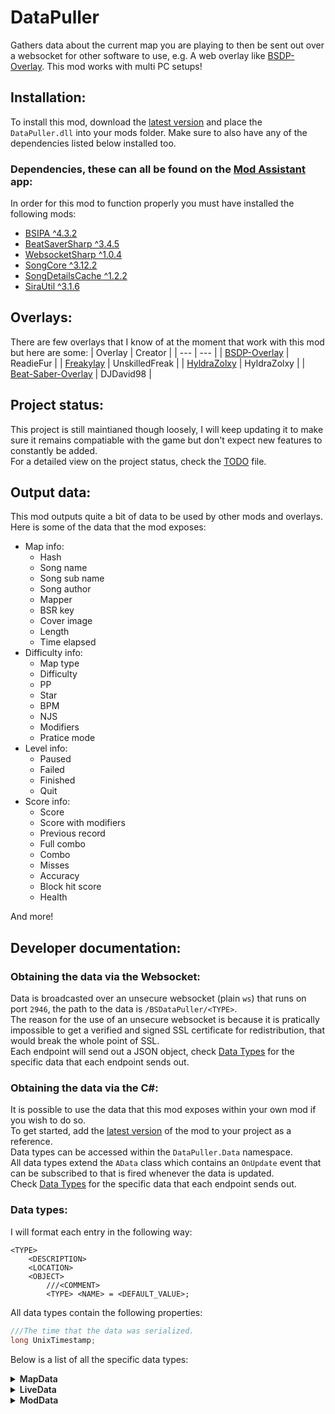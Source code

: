 # DataPuller
Gathers data about the current map you are playing to then be sent out over a websocket for other software to use, e.g. A web overlay like [BSDP-Overlay](https://github.com/ReadieFur/BSDP-Overlay). This mod works with multi PC setups!

## Installation:
To install this mod, download the [latest version](./releases/latest) and place the `DataPuller.dll` into your mods folder. Make sure to also have any of the dependencies listed below installed too.
### Dependencies, these can all be found on the [Mod Assistant](https://github.com/Assistant/ModAssistant) app:
In order for this mod to function properly you must have installed the following mods:
- [BSIPA ^4.3.2](https://github.com/bsmg/BeatSaber-IPA-Reloaded)
- [BeatSaverSharp ^3.4.5](https://github.com/Auros/BeatSaverSharper)
- [WebsocketSharp ^1.0.4](assets/websocket-sharp-1.0.4.zip)
- [SongCore ^3.12.2](https://github.com/Kylemc1413/SongCore)
- [SongDetailsCache ^1.2.2](https://github.com/kinsi55/BeatSaber_SongDetails)
- [SiraUtil ^3.1.6](https://github.com/Auros/SiraUtil)

## Overlays:
There are few overlays that I know of at the moment that work with this mod but here are some:
| Overlay | Creator |
| --- | --- |
| [BSDP-Overlay](https://github.com/ReadieFur/BSDP-Overlay) | ReadieFur |
| [Freakylay](https://github.com/UnskilledFreak/Freakylay) | UnskilledFreak |
| [HyldraZolxy](https://github.com/HyldraZolxy/BeatSaber-Overlay) | HyldraZolxy |
| [Beat-Saber-Overlay](https://github.com/DJDavid98/Beat-Saber-Overlay) | DJDavid98 |

## Project status:
This project is still maintianed though loosely, I will keep updating it to make sure it remains compatiable with the game but don't expect new features to constantly be added.  
For a detailed view on the project status, check the [TODO](./.todo) file.


## Output data:
This mod outputs quite a bit of data to be used by other mods and overlays. Here is some of the data that the mod exposes:
- Map info:
	- Hash
	- Song name
	- Song sub name
	- Song author
	- Mapper
	- BSR key
	- Cover image
	- Length
	- Time elapsed
- Difficulty info:
	- Map type
	- Difficulty
	- PP
	- Star
	- BPM
	- NJS
	- Modifiers
	- Pratice mode
- Level info:
	- Paused
	- Failed
	- Finished
	- Quit
- Score info:
	- Score
	- Score with modifiers
	- Previous record
	- Full combo
	- Combo
	- Misses
	- Accuracy
	- Block hit score
	- Health

And more!

## Developer documentation:
### Obtaining the data via the Websocket:
Data is broadcasted over an unsecure websocket (plain `ws`) that runs on port `2946`, the path to the data is `/BSDataPuller/<TYPE>`.  
The reason for the use of an unsecure websocket is because it is pratically impossible to get a verified and signed SSL certificate for redistribution, that would break the whole point of SSL.  
Each endpoint will send out a JSON object, check [Data Types](#data-types) for the specific data that each endpoint sends out.

### Obtaining the data via the C#:
It is possible to use the data that this mod exposes within your own mod if you wish to do so.  
To get started, add the [latest version](./releases/latest) of the mod to your project as a reference.  
Data types can be accessed within the `DataPuller.Data` namespace.  
All data types extend the `AData` class which contains an `OnUpdate` event that can be subscribed to that is fired whenever the data is updated.  
Check [Data Types](#data-types) for the specific data that each endpoint sends out.

### Data types:
I will format each entry in the following way:
```
<TYPE>
	<DESCRIPTION>
	<LOCATION>
	<OBJECT>
		///<COMMENT>
		<TYPE> <NAME> = <DEFAULT_VALUE>;
```
All data types contain the following properties:
```cs
///The time that the data was serialized.
long UnixTimestamp;
```
Below is a list of all the specific data types:
<details>
<summary style="font-weight: 600">MapData</summary>
Description: Contains data about the current map and mod.  
Type: `class`  

| Method | Location |
| --- | --- |
| Websocket | `/BSDataPuller/MapData` |
| C# | `DataPuller.Data.MapData` |

This data gets updated whenever:
- The map is changed
- A level is quit/paused/failed/finished

```cs
//====LEVEL====
///This can remain false even if LevelFailed is true, when Modifiers.NoFailOn0Energy is true.
bool LevelPaused = false;

bool LevelFinished = false;

bool LevelFailed = false;

bool LevelQuit = false;

//====MAP====
///The hash ID for the current map.
///null if the hash could not be determined (e.g. if the map is not a custom level).
string? Hash = null;

///The name of the current map.
string SongName = "";

///The sub-name of the current map.
string SongSubName = "";

///The author of the song.
string SongAuthor = "";

///The mapper of the current chart.
string Mapper = "";

///The BSR key of the current map.
///null if the BSR key could not be obtained.
string? BSRKey = null;

///The cover image of the current map.
///null if the cover image could not be obtained.
string? CoverImage = null;

///The duration of the map in seconds.
int Duration = 0;

//====DIFFICULTY====
///The type of map.
///i.e. Standard, 360, OneSaber, etc.
string MapType = "";

///The standard difficulty label of the map.
///i.e. Easy, Normal, Hard, etc.
string Difficulty = "";

///The custom difficulty label set by the mapper.
///null if there is none.
string? CustomDifficultyLabel = null;

///The beats per minute of the current map.
int BPM = 0;

///The note jump speed of the current map.
double NJS = 0;

///The modifiers selected by the player for the current level.
///i.e. No fail, No arrows, Ghost notes, etc.
Modifiers Modifiers = new Modifiers();

///The score multiplier set by the users selection of modifiers.
float ModifiersMultiplier = 1.0f;

bool PracticeMode = false;

///The modifiers selected by the user that are specific to practice mode.
PracticeModeModifiers PracticeModeModifiers = new PracticeModeModifiers();

///The amount Play Points this map is worth.
///0 if the map is unranked or the value was undetermined.
double PP = 0;

///0 if the value was undetermined.
double Star = 0;

///The color scheme for the currently playing map.
SColorScheme ColorScheme = new SColorScheme();

//====MISC====
string GameVersion = ""; //Will be the current game version, e.g. 1.20.0

string PluginVersion = ""; //Will be the current version of the plugin, e.g. 2.1.0

bool IsMultiplayer = false;

///The previous local record set by the player for this map specific mode and difficulty.
///0 if the map variant hasn't never been played before.
int PreviousRecord = 0;

///The BSR key fore the last played map.
///null if there was no previous map or the previous maps BSR key was undetermined.
///This value won't be updated if the current map is the same as the last.
string? PreviousBSR = null;
```

##### Modifiers
This is a sub-object of `MapData` and does not get extend the `AData` class, there is no endpoint for this type.  
Type: `class`
```cs
bool NoFailOn0Energy = false;
bool OneLife = false;
bool FourLives = false;
bool NoBombs = false;
bool NoWalls = false;
bool NoArrows = false;
bool GhostNotes = false;
bool DisappearingArrows = false;
bool SmallNotes = false;
bool ProMode = false;
bool StrictAngles = false;
bool ZenMode = false;
bool SlowerSong = false;
bool FasterSong = false;
bool SuperFastSong = false;
```

##### PracticeModeModifiers
This is a sub-object of `MapData` and does not get extend the `AData` class, there is no endpoint for this type.  
Type: `class`
```cs
float SongSpeedMul;
bool StartInAdvanceAndClearNotes;
float SongStartTime;
```


##### SColorScheme
This is a sub-object of `MapData` and does not get extend the `AData` class, there is no endpoint for this type.
Type: `struct`
```cs
/// The color of the primary (typically left) saber, and by extension the notes.
SRGBAColor? SaberAColor = null; 
/// The color of the secondary (typically right) saber, and by extension the notes.
SRGBAColor? SaberBColor = null;
/// The color of the walls.
SRGBAColor? ObstaclesColor = null;
/// The primary enviornment color.
SRGBAColor? EnvironmentColor0 = null;
/// The secondary enviornment color.
SRGBAColor? EnvironmentColor1 = null;
/// The primary enviornment boost color, typically se to the same as the primary environment color.
SRGBAColor? EnvironmentColor0Boost = null;
/// The secondary enviornment boost color, typically se to the same as the secondary environment color.
SRGBAColor? EnvironmentColor1Boost = null;
```

##### SRGBAColor
This is a sub-object of `MapData` and does not get extend the `AData` class, there is no endpoint for this type.
Type: `struct`
```cs
/// Hexadeciaml RGB color code including the # symbol
string HexCode = "#000000";
/// 0 to 255
int Red = 0;
/// 0 to 255
int Green = 0;
/// 0 to 255
int Blue = 0;
/// 0.0  to 1.0
float Alpha = 0.0;
```

</details>

<details>
<summary style="font-weight: 600">LiveData</summary>
Description: Contains data about the player status within the current map.  
Type: `class`

| Method | Location |
| --- | --- |
| Websocket | `/BSDataPuller/LiveData` |
| C# | `DataPuller.Data.LiveData` |

This data gets updated whenever:
- The players health changes
- A block is hit or missed
- The score changes
- 1 game second passes (this varies depending on the speed multiplier)

```cs
//====SCORE====
///The current raw score.
int Score = 0;

///The current score with the player selected multipliers applied.
int ScoreWithMultipliers = 0;

///The maximum possible raw score for the current number of cut notes.
int MaxScore = 0;

///The maximum possible score with the player selected multipliers applied for the current number of cut notes.
int MaxScoreWithMultipliers = 0;

///The string rank label for the current score.
///i.e. SS, S, A, B, etc.
string Rank = "SSS";

bool FullCombo = true;

///The total number of notes spawned since the start position of the song until the current position in the song.
int NotesSpawned = 0;

///The current note cut combo count without error.
///Resets back to 0 when the player: misses a note, hits a note incorrectly, takes damage or hits a bomb.
int Combo = 0;

///The total number of missed and incorrectly hit notes since the start position of the song until the current position in the song.
int Misses = 0;

double Accuracy = 100;

///The individual scores for the last hit note.
SBlockHitScore BlockHitScore = new SBlockHitScore();

double PlayerHealth = 50;

///The colour of note that was last hit.
///ColorType.None if no note was previously hit or a bomb was hit.
ColorType ColorType = ColorType.None;

///The note cut direction, also known as rotation.
///NoteCutDirection.None if no note was previously hit.
NoteCutDirection CutDirection = NoteCutDirection.None;

//====MISC====
///The total amount of time in seconds since the start of the map.
int TimeElapsed = 0;

///The event that caused the update trigger to be fired.
ELiveDataEventTriggers EventTrigger = ELiveDataEventTriggers.Unknown;
```
##### SBlockHitScore
This is a sub-object of `LiveData` and does not get extend the `AData` class, there is no endpoint for this type.
Type: `struct`
```cs
///0 to 70.
int PreSwing = 0;
///0 to 30.
int PostSwing = 0;
///0 to 15.
int CenterSwing = 0;
```

##### ColorType
This is a sub-object of `LiveData` and does not get extend the `AData` class, there is no endpoint for this type.
Type: `enum`
```cs
ColorA = 0,
ColorB = 1,
None = -1
```

##### ELiveDataEventTriggers
This is a sub-object of `LiveData` and does not get extend the `AData` class, there is no endpoint for this type.  
Type: `enum`
```cs
Unknown = 0,
TimerElapsed = 1,
NoteMissed = 2,
EnergyChange = 3,
ScoreChange = 4
```

##### NoteCutDirection
This is a sub-object of `LiveData` and does not get extend the `AData` class, there is no endpoint for this type.  
Type: `enum`
```cs
Up = 0,
Down = 1,
Left = 2,
Right = 3,
UpLeft = 4,
UpRight = 5,
DownLeft = 6,
DownRight = 7,
Any = 8,
None = 9
```

</details>


<details>
<summary style="font-weight: 600">ModData</summary>
Description: Contains data about the enabled mods.  
Type: `class`  

| Method | Location                  |
| --- |---------------------------|
| Websocket | `/BSDataPuller/ModData`   |
| C# | `DataPuller.Data.ModData` |

This data gets updated whenever:
- the game first starts
- the enabled state of any mod changes

```cs
///List of metadata for all enabled mods
List<SPluginMetadata> EnabledPlugins = new List<SPluginMetadata>();
```

##### SPluginMetadata
This is a sub-object of `ModData` and does not get extend the `AData` class, there is no endpoint for this type.
Type: `struct`
```cs
///Mod name
string Name = '';
///Mod version "major.minor.patch"
string Version = '';
///Mod author
string Author = '';
///Mod description
string Description = '';
///Mod homepage URL
string HomeLink = '';
///Mod source code URL
string SourceLink = '';
///Mod donation URL
string DonateLink = '';
```

</details>

